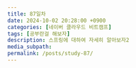 ```yaml
---
title: 87일차
date: 2024-10-02 20:28:00 +0900
categories: [네이버 클라우드 비트캠프]
tags: [공부란걸 해보자]
description: 스프링에 대하여 자세히 알아보자2
media_subpath:
permalink: /posts/study-87/
---
```

